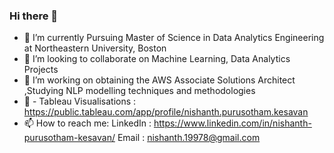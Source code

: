 ### Hi there 👋


- 🌱 I’m currently Pursuing Master of Science in Data Analytics Engineering at Northeastern University, Boston 
- 👀 I’m looking to collaborate on Machine Learning, Data Analytics Projects
- 🔭 I’m working on obtaining the AWS Associate Solutions Architect ,Studying NLP modelling techniques and methodologies 
- 🎢 - Tableau Visualisations : https://public.tableau.com/app/profile/nishanth.purusotham.kesavan
- 📫 How to reach me: LinkedIn : https://www.linkedin.com/in/nishanth-purusotham-kesavan/
Email : nishanth.19978@gmail.com
